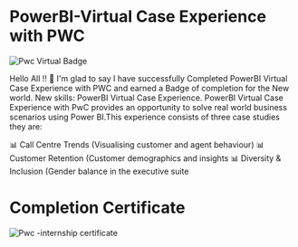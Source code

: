 # PowerBI-Virtual Case Experience with PWC

![Pwc Virtual Badge](https://user-images.githubusercontent.com/97601236/209352130-b1c5698b-a260-4a7f-af91-0c663d0b98f8.png)

Hello All !! 👋
I'm glad to say I have successfully Completed PowerBI Virtual Case Experience with PWC and earned a Badge of completion for the New world. New skills: PowerBI Virtual Case Experience.
PowerBI Virtual Case Experience with PwC provides an opportunity to solve real world business scenarios using Power BI.This experience consists of three case studies they are:


📊 Call Centre Trends (Visualising customer and agent behaviour)
📊 Customer Retention (Customer demographics and insights
📊 Diversity & Inclusion (Gender balance in the executive suite


# Completion Certificate

![Pwc -internship certificate](https://user-images.githubusercontent.com/97601236/209358221-f90bedbc-eaf8-4005-9bcb-c65746e58a5a.png)


